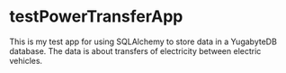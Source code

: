# testPowerTransferApp
This is my test app for using SQLAlchemy to store data in a YugabyteDB database. The data is about transfers of electricity between electric vehicles. 
